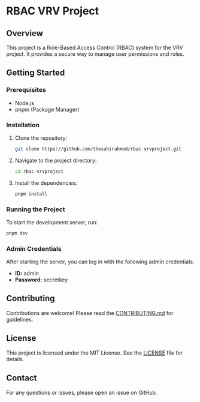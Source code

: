 # RBAC VRV Project

## Overview
This project is a Role-Based Access Control (RBAC) system for the VRV project. It provides a secure way to manage user permissions and roles.

## Getting Started

### Prerequisites
- Node.js
- pnpm (Package Manager)

### Installation
1. Clone the repository:
    ```sh
    git clone https://github.com/thesahirahmed/rbac-vrvproject.git
    ```
2. Navigate to the project directory:
    ```sh
    cd rbac-vrvproject
    ```
3. Install the dependencies:
    ```sh
    pnpm install
    ```

### Running the Project
To start the development server, run:
```sh
pnpm dev
```

### Admin Credentials
After starting the server, you can log in with the following admin credentials:
- **ID:** admin
- **Password:** secretkey

## Contributing
Contributions are welcome! Please read the [CONTRIBUTING.md](CONTRIBUTING.md) for guidelines.

## License
This project is licensed under the MIT License. See the [LICENSE](LICENSE) file for details.

## Contact
For any questions or issues, please open an issue on GitHub.
